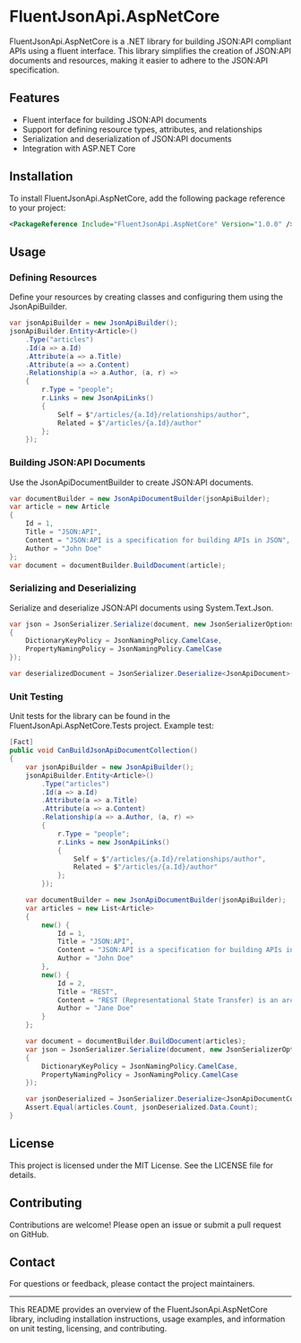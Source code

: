 # FluentJsonApi.AspNetCore

FluentJsonApi.AspNetCore is a .NET library for building JSON:API compliant APIs using a fluent interface. This library simplifies the creation of JSON:API documents and resources, making it easier to adhere to the JSON:API specification.

## Features

- Fluent interface for building JSON:API documents
- Support for defining resource types, attributes, and relationships
- Serialization and deserialization of JSON:API documents
- Integration with ASP.NET Core

## Installation

To install FluentJsonApi.AspNetCore, add the following package reference to your project:

```xml
<PackageReference Include="FluentJsonApi.AspNetCore" Version="1.0.0" />
```

## Usage

### Defining Resources

Define your resources by creating classes and configuring them using the JsonApiBuilder.

```csharp
var jsonApiBuilder = new JsonApiBuilder();
jsonApiBuilder.Entity<Article>()
    .Type("articles")
    .Id(a => a.Id)
    .Attribute(a => a.Title)
    .Attribute(a => a.Content)
    .Relationship(a => a.Author, (a, r) =>
    {
        r.Type = "people";
        r.Links = new JsonApiLinks()
        {
            Self = $"/articles/{a.Id}/relationships/author",
            Related = $"/articles/{a.Id}/author"
        };
    });
```

### Building JSON:API Documents

Use the JsonApiDocumentBuilder to create JSON:API documents.

```csharp
var documentBuilder = new JsonApiDocumentBuilder(jsonApiBuilder);
var article = new Article
{
    Id = 1,
    Title = "JSON:API",
    Content = "JSON:API is a specification for building APIs in JSON",
    Author = "John Doe"
};
var document = documentBuilder.BuildDocument(article);
```

### Serializing and Deserializing

Serialize and deserialize JSON:API documents using System.Text.Json.

```csharp
var json = JsonSerializer.Serialize(document, new JsonSerializerOptions
{
    DictionaryKeyPolicy = JsonNamingPolicy.CamelCase,
    PropertyNamingPolicy = JsonNamingPolicy.CamelCase
});

var deserializedDocument = JsonSerializer.Deserialize<JsonApiDocument>(json);
```

### Unit Testing

Unit tests for the library can be found in the FluentJsonApi.AspNetCore.Tests project. Example test:

```csharp
[Fact]
public void CanBuildJsonApiDocumentCollection()
{
    var jsonApiBuilder = new JsonApiBuilder();
    jsonApiBuilder.Entity<Article>()
        .Type("articles")
        .Id(a => a.Id)
        .Attribute(a => a.Title)
        .Attribute(a => a.Content)
        .Relationship(a => a.Author, (a, r) =>
        {
            r.Type = "people";
            r.Links = new JsonApiLinks()
            {
                Self = $"/articles/{a.Id}/relationships/author",
                Related = $"/articles/{a.Id}/author"
            };
        });

    var documentBuilder = new JsonApiDocumentBuilder(jsonApiBuilder);
    var articles = new List<Article>
    {
        new() {
            Id = 1,
            Title = "JSON:API",
            Content = "JSON:API is a specification for building APIs in JSON",
            Author = "John Doe"
        },
        new() {
            Id = 2,
            Title = "REST",
            Content = "REST (Representational State Transfer) is an architectural style for distributed hypermedia systems",
            Author = "Jane Doe"
        }
    };

    var document = documentBuilder.BuildDocument(articles);
    var json = JsonSerializer.Serialize(document, new JsonSerializerOptions
    {
        DictionaryKeyPolicy = JsonNamingPolicy.CamelCase,
        PropertyNamingPolicy = JsonNamingPolicy.CamelCase
    });

    var jsonDeserialized = JsonSerializer.Deserialize<JsonApiDocumentCollection>(json);
    Assert.Equal(articles.Count, jsonDeserialized.Data.Count);
}
```

## License

This project is licensed under the MIT License. See the LICENSE file for details.

## Contributing

Contributions are welcome! Please open an issue or submit a pull request on GitHub.

## Contact

For questions or feedback, please contact the project maintainers.

---

This README provides an overview of the FluentJsonApi.AspNetCore library, including installation instructions, usage examples, and information on unit testing, licensing, and contributing.
